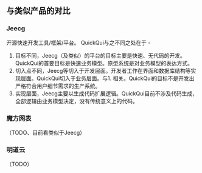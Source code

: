 ## 与类似产品的对比

### Jeecg

开源快速开发工具/框架/平台。 QuickQui与之不同之处在于 - 
1. 目标不同，Jeecg（及类似）的平台的目标主要是快速、无代码的开发。QuickQui的首要目标是快速业务模型。原型系统是对业务模型的表达方式。
2. 切入点不同，Jeecg等切入于开发层面。开发者工作在界面和数据库结构等实现层面。QuickQui切入于业务层面。与1. 相关。QuickQui的目标不是开发出严格符合用户细节需求的生产系统。
3. 实现层面，Jeecg主要以生成代码扩展逻辑。QuickQui目前不涉及代码生成，全部逻辑由业务模型决定，没有传统意义上的代码。

### 魔方网表

（TODO、目前看类似于Jeecg）

### 明道云

（TODO）
